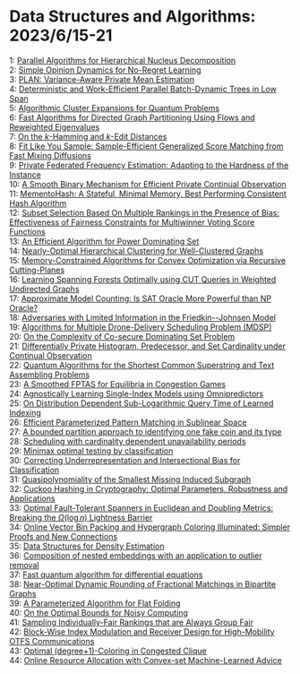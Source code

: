 # Data Structures and Algorithms: 2023/6/15-21  
1: [Parallel Algorithms for Hierarchical Nucleus Decomposition](https://doi.org/10.48550/arXiv.2306.08623)  
2: [Simple Opinion Dynamics for No-Regret Learning](https://doi.org/10.48550/arXiv.2306.08670)  
3: [PLAN: Variance-Aware Private Mean Estimation](https://doi.org/10.48550/arXiv.2306.08745)  
4: [Deterministic and Work-Efficient Parallel Batch-Dynamic Trees in Low  Span](https://doi.org/10.48550/arXiv.2306.08786)  
5: [Algorithmic Cluster Expansions for Quantum Problems](https://doi.org/10.48550/arXiv.2306.08974)  
6: [Fast Algorithms for Directed Graph Partitioning Using Flows and  Reweighted Eigenvalues](https://doi.org/10.48550/arXiv.2306.09128)  
7: [On the $k$-Hamming and $k$-Edit Distances](https://doi.org/10.48550/arXiv.2306.09144)  
8: [Fit Like You Sample: Sample-Efficient Generalized Score Matching from  Fast Mixing Diffusions](https://doi.org/10.48550/arXiv.2306.09332)  
9: [Private Federated Frequency Estimation: Adapting to the Hardness of the  Instance](https://doi.org/10.48550/arXiv.2306.09396)  
10: [A Smooth Binary Mechanism for Efficient Private Continual Observation](https://doi.org/10.48550/arXiv.2306.09666)  
11: [MementoHash: A Stateful, Minimal Memory, Best Performing Consistent Hash  Algorithm](https://doi.org/10.48550/arXiv.2306.09783)  
12: [Subset Selection Based On Multiple Rankings in the Presence of Bias:  Effectiveness of Fairness Constraints for Multiwinner Voting Score Functions](https://doi.org/10.48550/arXiv.2306.09835)  
13: [An Efficient Algorithm for Power Dominating Set](https://doi.org/10.48550/arXiv.2306.09870)  
14: [Nearly-Optimal Hierarchical Clustering for Well-Clustered Graphs](https://doi.org/10.48550/arXiv.2306.09950)  
15: [Memory-Constrained Algorithms for Convex Optimization via Recursive  Cutting-Planes](https://doi.org/10.48550/arXiv.2306.10096)  
16: [Learning Spanning Forests Optimally using CUT Queries in Weighted  Undirected Graphs](https://doi.org/10.48550/arXiv.2306.10182)  
17: [Approximate Model Counting: Is SAT Oracle More Powerful than NP Oracle?](https://doi.org/10.48550/arXiv.2306.10281)  
18: [Adversaries with Limited Information in the Friedkin--Johnsen Model](https://doi.org/10.48550/arXiv.2306.10313)  
19: [Algorithms for Multiple Drone-Delivery Scheduling Problem (MDSP)](https://doi.org/10.48550/arXiv.2306.10368)  
20: [On the Complexity of Co-secure Dominating Set Problem](https://doi.org/10.48550/arXiv.2306.10378)  
21: [Differentially Private Histogram, Predecessor, and Set Cardinality under  Continual Observation](https://doi.org/10.48550/arXiv.2306.10428)  
22: [Quantum Algorithms for the Shortest Common Superstring and Text  Assembling Problems](https://doi.org/10.48550/arXiv.2306.10572)  
23: [A Smoothed FPTAS for Equilibria in Congestion Games](https://doi.org/10.48550/arXiv.2306.10600)  
24: [Agnostically Learning Single-Index Models using Omnipredictors](https://doi.org/10.48550/arXiv.2306.10615)  
25: [On Distribution Dependent Sub-Logarithmic Query Time of Learned Indexing](https://doi.org/10.48550/arXiv.2306.10651)  
26: [Efficient Parameterized Pattern Matching in Sublinear Space](https://doi.org/10.48550/arXiv.2306.10714)  
27: [A bounded partition approach to identifying one fake coin and its type](https://doi.org/10.48550/arXiv.2306.10733)  
28: [Scheduling with cardinality dependent unavailability periods](https://doi.org/10.48550/arXiv.2306.10904)  
29: [Minimax optimal testing by classification](https://doi.org/10.48550/arXiv.2306.11085)  
30: [Correcting Underrepresentation and Intersectional Bias for  Classification](https://doi.org/10.48550/arXiv.2306.11112)  
31: [Quasipolynomiality of the Smallest Missing Induced Subgraph](https://doi.org/10.48550/arXiv.2306.11185)  
32: [Cuckoo Hashing in Cryptography: Optimal Parameters, Robustness and  Applications](https://doi.org/10.48550/arXiv.2306.11220)  
33: [Optimal Fault-Tolerant Spanners in Euclidean and Doubling Metrics:  Breaking the $\Omega(\log n)$ Lightness Barrier](https://doi.org/10.48550/arXiv.2306.11226)  
34: [Online Vector Bin Packing and Hypergraph Coloring Illuminated: Simpler  Proofs and New Connections](https://doi.org/10.48550/arXiv.2306.11241)  
35: [Data Structures for Density Estimation](https://doi.org/10.48550/arXiv.2306.11312)  
36: [Composition of nested embeddings with an application to outlier removal](https://doi.org/10.48550/arXiv.2306.11604)  
37: [Fast quantum algorithm for differential equations](https://doi.org/10.48550/arXiv.2306.11802)  
38: [Near-Optimal Dynamic Rounding of Fractional Matchings in Bipartite  Graphs](https://doi.org/10.48550/arXiv.2306.11828)  
39: [A Parameterized Algorithm for Flat Folding](https://doi.org/10.48550/arXiv.2306.11939)  
40: [On the Optimal Bounds for Noisy Computing](https://doi.org/10.48550/arXiv.2306.11951)  
41: [Sampling Individually-Fair Rankings that are Always Group Fair](https://doi.org/10.48550/arXiv.2306.11964)  
42: [Block-Wise Index Modulation and Receiver Design for High-Mobility OTFS  Communications](https://doi.org/10.48550/arXiv.2306.12042)  
43: [Optimal (degree+1)-Coloring in Congested Clique](https://doi.org/10.48550/arXiv.2306.12071)  
44: [Online Resource Allocation with Convex-set Machine-Learned Advice](https://doi.org/10.48550/arXiv.2306.12282)  